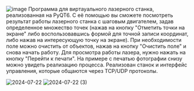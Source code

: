 ![image](https://github.com/user-attachments/assets/105d9dd9-7783-462c-a5a4-6104eeb0656d)
Программа для виртауального лазерного станка, реализованная на PyQT6. С её помощью вы сможете посмотреть результат работы лазерного станка с шаговым двигателем, задав определенное множество точек (нажав на кнопку "Отметить точки на экране" либо воспользовавшись формой для точной записи координат, либо нажав на интересующую точку на экране). При необходимости поле можно очистить от объектов, нажав на кнопку "Очистить поле" и снова начать работу. Для просмотра работы лазера, нужно нажать на кнопку "Перейти к печати". На примере с печатью фотографии снизу можно увидеть реализацию процесса. Реализован станок и интерфейс управления, которые общаются через TCP/UDP протоколы.

![2024-07-22](https://github.com/user-attachments/assets/a51de999-a79f-4178-940d-3c39b6159566)
![2024-07-22 (3)](https://github.com/user-attachments/assets/bf4ea253-5e1b-4ccb-98d2-a14371646da3)


